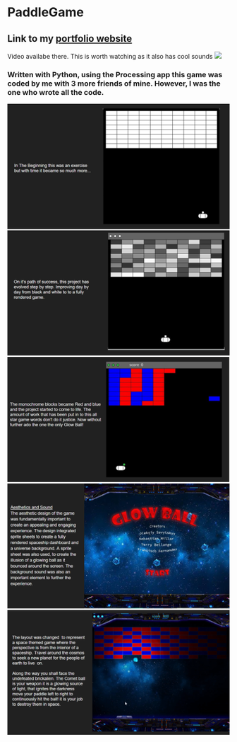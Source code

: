 ﻿# PaddleGame
## Link to my [portfolio website](http://savytskyy.com/paddle-game/)
Video availabe there. This is worth watching as it also has cool sounds
![](https://github.com/asquik/PaddleGame/blob/master/Media/PaddleGame.gif)
### Written with Python, using the Processing app this game was coded by me with 3 more friends of mine. However, I was the one who wrote all the code.
![](https://github.com/asquik/PaddleGame/blob/master/Media/Slide1.PNG)
![](https://github.com/asquik/PaddleGame/blob/master/Media/Slide2.PNG)
![](https://github.com/asquik/PaddleGame/blob/master/Media/Slide3.PNG)
![](https://github.com/asquik/PaddleGame/blob/master/Media/Slide4.PNG)
![](https://github.com/asquik/PaddleGame/blob/master/Media/Slide6.PNG)
